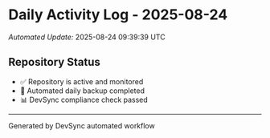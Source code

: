 # Daily Activity Log - 2025-08-24

*Automated Update:* 2025-08-24 09:39:39 UTC

## Repository Status
- ✅ Repository is active and monitored
- 🔄 Automated daily backup completed
- 📊 DevSync compliance check passed

---
Generated by DevSync automated workflow
